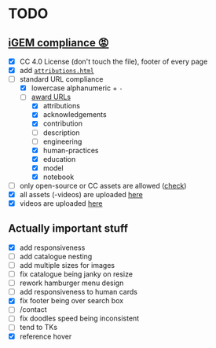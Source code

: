 # TODO

## [iGEM compliance 😡](https://competition.igem.org/deliverables/team-wiki)
- [x] CC 4.0 License (don't touch the file), footer of every page
- [x] add [`attributions.html`](https://competition.igem.org/deliverables/project-attribution)
- [ ] standard URL compliance
  - [x] lowercase alphanumeric + `-`
  - [ ] [award URLs](https://competition.igem.org/judging/pages-for-awards)
    - [x] attributions
    - [x] acknowledgements
    - [x] contribution
    - [ ] description
    - [ ] engineering
    - [x] human-practices
    - [x] education
    - [x] model
    - [x] notebook
- [ ] only open-source or CC assets are allowed ([check](https://tools.igem.org/wiki/external-content-check))
- [x] all assets (-videos) are uploaded [here](https://tools.igem.org/uploads/teams)
- [x] videos are uploaded [here](https://tools.igem.org/wiki/non-deliverable-videos)

## Actually important stuff
- [x] add responsiveness
- [ ] add catalogue nesting
- [ ] add multiple sizes for images
- [ ] fix catalogue being janky on resize
- [ ] rework hamburger menu design
- [ ] add responsiveness to human cards
- [x] fix footer being over search box
- [ ] /contact
- [ ] fix doodles speed being inconsistent
- [ ] tend to TKs
- [x] reference hover

